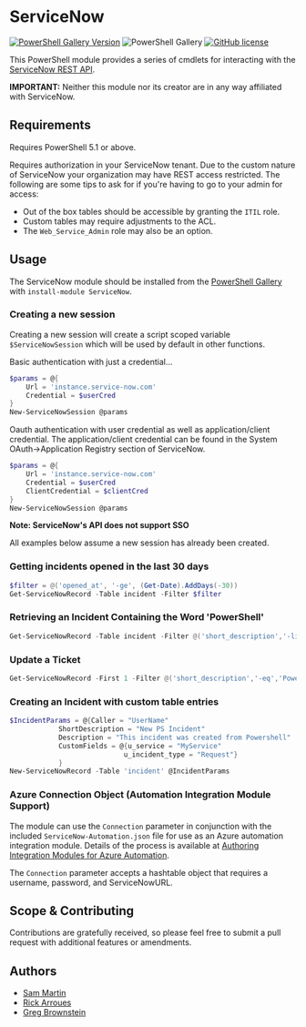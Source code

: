 # ServiceNow

[![PowerShell Gallery Version](https://img.shields.io/powershellgallery/v/ServiceNow?style=plastic)](https://www.powershellgallery.com/packages/ServiceNow)
![PowerShell Gallery](https://img.shields.io/powershellgallery/dt/ServiceNow?style=plastic)
[![GitHub license](https://img.shields.io/github/license/Snow-Shell/servicenow-powershell.svg?style=plastic)](LICENSE)

This PowerShell module provides a series of cmdlets for interacting with the [ServiceNow REST API](https://docs.servicenow.com/bundle/quebec-application-development/page/integrate/inbound-rest/concept/c_RESTAPI.html).

**IMPORTANT:** Neither this module nor its creator are in any way affiliated with ServiceNow.

## Requirements

Requires PowerShell 5.1 or above.

Requires authorization in your ServiceNow tenant.  Due to the custom nature of ServiceNow your organization may have REST access restricted.  The following are some tips to ask for if you're having to go to your admin for access:

* Out of the box tables should be accessible by granting the `ITIL` role.
* Custom tables may require adjustments to the ACL.
* The `Web_Service_Admin` role may also be an option.

## Usage

The ServiceNow module should be installed from the [PowerShell Gallery](https://www.powershellgallery.com/packages/ServiceNow) with `install-module ServiceNow`.

### Creating a new session

Creating a new session will create a script scoped variable `$ServiceNowSession` which will be used by default in other functions.

Basic authentication with just a credential...
```PowerShell
$params = @{
    Url = 'instance.service-now.com'
    Credential = $userCred
}
New-ServiceNowSession @params
```

Oauth authentication with user credential as well as application/client credential.  The application/client credential can be found in the System OAuth->Application Registry section of ServiceNow.
```PowerShell
$params = @{
    Url = 'instance.service-now.com'
    Credential = $userCred
    ClientCredential = $clientCred
}
New-ServiceNowSession @params
```
**Note: ServiceNow's API does not support SSO**

All examples below assume a new session has already been created.

### Getting incidents opened in the last 30 days
```PowerShell
$filter = @('opened_at', '-ge', (Get-Date).AddDays(-30))
Get-ServiceNowRecord -Table incident -Filter $filter
```

### Retrieving an Incident Containing the Word 'PowerShell'

```PowerShell
Get-ServiceNowRecord -Table incident -Filter @('short_description','-like','PowerShell')
```

### Update a Ticket

```PowerShell
Get-ServiceNowRecord -First 1 -Filter @('short_description','-eq','PowerShell') | Update-ServiceNowIncident -Values @{comments='Updated via PowerShell'}
```

### Creating an Incident with custom table entries

```PowerShell
$IncidentParams = @{Caller = "UserName"
            ShortDescription = "New PS Incident"
            Description = "This incident was created from Powershell"
            CustomFields = @{u_service = "MyService"
                            u_incident_type = "Request"}
            }
New-ServiceNowRecord -Table 'incident' @IncidentParams
```

### Azure Connection Object (Automation Integration Module Support)

The module can use the `Connection` parameter in conjunction with the included `ServiceNow-Automation.json` file for use as an Azure automation integration module.  Details of the process is available at [Authoring Integration Modules for Azure Automation](https://azure.microsoft.com/en-us/blog/authoring-integration-modules-for-azure-automation).

The `Connection` parameter accepts a hashtable object that requires a username, password, and ServiceNowURL.

## Scope & Contributing

Contributions are gratefully received, so please feel free to submit a pull request with additional features or amendments.

## Authors

- [Sam Martin](https://github.com/Sam-Martin)
- [Rick Arroues](https://github.com/Rick-2CA)
- [Greg Brownstein](https://github.com/gdbarron)
